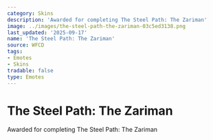 ```yaml
---
category: Skins
description: 'Awarded for completing The Steel Path: The Zariman'
image: ../images/the-steel-path-the-zariman-03c5ed3138.png
last_updated: '2025-09-17'
name: 'The Steel Path: The Zariman'
source: WFCD
tags:
- Emotes
- Skins
tradable: false
type: Emotes
---
```


# The Steel Path: The Zariman

Awarded for completing The Steel Path: The Zariman

